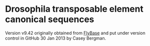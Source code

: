 Drosophila transposable element canonical sequences
===========

Version v9.42 originally obtained from [FlyBase](ftp://ftp.flybase.net/releases/FB2013_01/precomputed_files/transposons/transposon_sequence_set.embl.txt.gz) and put under version control in GitHub 30 Jan 2013 by Casey Bergman.
